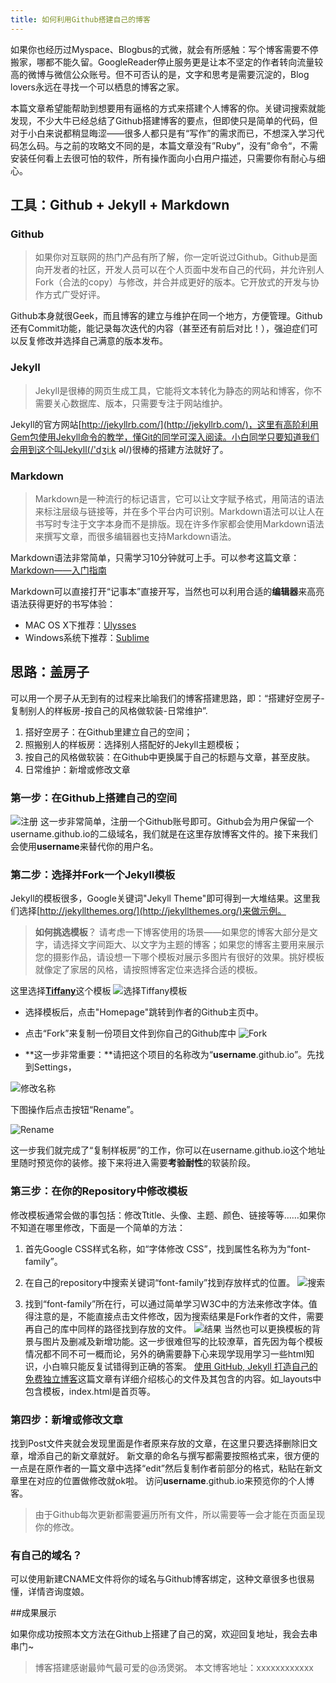 ```yaml
---
title: 如何利用Github搭建自己的博客
---
```



如果你也经历过Myspace、Blogbus的式微，就会有所感触：写个博客需要不停搬家，哪都不能久留。GoogleReader停止服务更是让本不坚定的作者转向流量较高的微博与微信公众账号。但不可否认的是，文字和思考是需要沉淀的，Blog lovers永远在寻找一个可以栖息的博客之家。

本篇文章希望能帮助到想要用有逼格的方式来搭建个人博客的你。关键词搜索就能发现，不少大牛已经总结了Github搭建博客的要点，但即使只是简单的代码，但对于小白来说都稍显晦涩——很多人都只是有“写作”的需求而已，不想深入学习代码怎么码。与之前的攻略文不同的是，本篇文章没有”Ruby“，没有”命令“，不需安装任何看上去很可怕的软件，所有操作面向小白用户描述，只需要你有耐心与细心。

## 工具：Github + Jekyll + Markdown

### Github

>如果你对互联网的热门产品有所了解，你一定听说过Github。Github是面向开发者的社区，开发人员可以在个人页面中发布自己的代码，并允许别人Fork（合法的copy）与修改，并合并成更好的版本。它开放式的开发与协作方式广受好评。

Github本身就很Geek，而且博客的建立与维护在同一个地方，方便管理。Github还有Commit功能，能记录每次迭代的内容（甚至还有前后对比！），强迫症们可以反复修改并选择自己满意的版本发布。

### Jekyll
>Jekyll是很棒的网页生成工具，它能将文本转化为静态的网站和博客，你不需要关心数据库、版本，只需要专注于网站维护。

Jekyll的官方网站[http://jekyllrb.com/](http://jekyllrb.com/)，这里有高阶利用Gem包使用Jekyll命令的教学，懂Git的同学可深入阅读。小白同学只要知道我们会用到这个叫Jekyll(/'dʒiːk əl/)很棒的搭建方法就好了。

### Markdown

>Markdown是一种流行的标记语言，它可以让文字赋予格式，用简洁的语法来标注层级与链接等，并在多个平台内可识别。Markdown语法可以让人在书写时专注于文字本身而不是排版。现在许多作家都会使用Markdown语法来撰写文章，而很多编辑器也支持Markdown语法。

Markdown语法非常简单，只需学习10分钟就可上手。可以参考这篇文章：[Markdown——入门指南](http://www.jianshu.com/p/1e402922ee32/)

Markdown可以直接打开“记事本”直接开写，当然也可以利用合适的**编辑器**来高亮语法获得更好的书写体验：

- MAC OS X下推荐：[Ulysses](http://www.ulyssesapp.com/)
- Windows系统下推荐：[Sublime](http://www.sublimetext.com/)

## 思路：盖房子
可以用一个房子从无到有的过程来比喻我们的博客搭建思路，即：“搭建好空房子-复制别人的样板房-按自己的风格做软装-日常维护”.

1. 搭好空房子：在Github里建立自己的空间；
2. 照搬别人的样板房：选择别人搭配好的Jekyll主题模板；
3. 按自己的风格做软装：在Github中更换属于自己的标题与文章，甚至皮肤。
4. 日常维护：新增或修改文章

### 第一步：在Github上搭建自己的空间
![注册](http://ww2.sinaimg.cn/large/623478fegw1evgexkdnfpj20dn0g6ju3.jpg)
这一步非常简单，注册一个Github账号即可。Github会为用户保留一个username.github.io的二级域名，我们就是在这里存放博客文件的。接下来我们会使用**username**来替代你的用户名。



### 第二步：选择并Fork一个Jekyll模板

Jekyll的模板很多，Google关键词"Jekyll Theme"即可得到一大堆结果。这里我们选择[http://jekyllthemes.org/](http://jekyllthemes.org/)来做示例。

>**如何挑选模板**？
请考虑一下博客使用的场景——如果您的博客大部分是文字，请选择文字间距大、以文字为主题的博客；如果您的博客主要用来展示您的摄影作品，请设想一下哪个模板对展示多图片有很好的效果。挑好模板就像定了家居的风格，请按照博客定位来选择合适的模板。	

这里选择[**Tiffany**](http://jekyllthemes.org/themes/tiffany/)这个模板
![选择Tiffany模板](http://ww4.sinaimg.cn/large/623478fegw1evgevoge07j20kh06st9r.jpg)
- 选择模板后，点击"Homepage"跳转到作者的Github主页中。

- 点击“Fork”来复制一份项目文件到你自己的Github库中
![Fork](http://ww1.sinaimg.cn/large/623478fegw1evgewvbl95j20sb09jtaq.jpg)

- **这一步非常重要：**请把这个项目的名称改为“**username**.github.io”。先找到Settings，

![修改名称](http://ww1.sinaimg.cn/large/623478fegw1evgf0yynspj20s407xwge.jpg)

下图操作后点击按钮“Rename”。

![Rename](http://ww3.sinaimg.cn/large/623478fegw1evgf1xxzf1j20jx079t9h.jpg)

这一步我们就完成了“复制样板房”的工作，你可以在username.github.io这个地址里随时预览你的装修。接下来将进入需要**考验耐性**的软装阶段。

### 第三步：在你的Repository中修改模板

修改模板通常会做的事包括：修改Ttitle、头像、主题、颜色、链接等等……如果你不知道在哪里修改，下面是一个简单的方法：

1. 首先Google CSS样式名称，如“字体修改 CSS”，找到属性名称为为“font-family”。

2. 在自己的repository中搜索关键词“font-family”找到存放样式的位置。
![搜索](http://ww2.sinaimg.cn/large/623478fegw1evgez4xvvuj20ql07bt9l.jpg)
3. 找到“font-family”所在行，可以通过简单学习W3C中的方法来修改字体。值得注意的是，不能直接点击文件修改，因为搜索结果是Fork作者的文件，需要再自己的库中同样的路径找到存放的文件。
![结果](http://ww2.sinaimg.cn/large/623478fegw1evgezwhybdj20qc0awmzj.jpg)
当然也可以更换模板的背景与图片及删减及新增功能。这一步很难但写的比较潦草，首先因为每个模板情况都不同不可一概而论，另外的确需要静下心来现学现用学习一些html知识，小白嘛只能反复试错得到正确的答案。
[使用 GitHub, Jekyll 打造自己的免费独立博客](http://blog.csdn.net/on_1y/article/details/19259435)这篇文章有详细介绍核心的文件及其包含的内容。如_layouts中包含模板，index.html是首页等。

### 第四步：新增或修改文章
找到Post文件夹就会发现里面是作者原来存放的文章，在这里只要选择删除旧文章，增添自己的新文章就好。
新文章的命名与撰写都需要按照格式来，很方便的一点是在原作者的一篇文章中选择“edit”然后复制作者前部分的格式，粘贴在新文章里在对应的位置做修改就ok啦。
访问**username**.github.io来预览你的个人博客。

>由于Github每次更新都需要遍历所有文件，所以需要等一会才能在页面呈现你的修改。

### 有自己的域名？
可以使用新建CNAME文件将你的域名与Github博客绑定，这种文章很多也很易懂，详情咨询度娘。

##成果展示

如果你成功按照本文方法在Github上搭建了自己的窝，欢迎回复地址，我会去串串门~
>博客搭建感谢最帅气最可爱的@汤煲粥。
本文博客地址：xxxxxxxxxxxx
